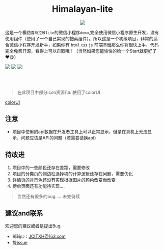 <h1 align="center">Himalayan-lite</h1>
<p align="center"><img src="https://img.shields.io/badge/version-1.0-red.svg"></p>

这是一个模仿`喜马拉雅lite`的微信小程序`demo`,完全使用微信小程序原生开发，没有使用组件（使用了一个自己实现的搜索组件）。所以这是一个初级项目，非常的适合微信小程序开发新手，如果你有 `html` `css` `js` 前端基础那么你将很快上手，代码完全免费开源，看得上可以自取哦！（当然如果您能愉快的给一个Start就更好了❤😋）

<p>
 <img src="https://cdn.nlark.com/yuque/0/2019/jpeg/282518/1577452507652-assets/web-upload/15427243-b34d-4638-b6cc-8db2e0710760.jpeg?x-oss-process=image/resize,w_275"/>
<img src="https://cdn.nlark.com/yuque/0/2019/png/282518/1577452507594-assets/web-upload/74797502-3828-4a27-8906-385d630f6dce.png?x-oss-process=image/resize,w_275"/>
 <img src=https://cdn.nlark.com/yuque/0/2019/png/282518/1577452507524-assets/web-upload/223d201d-d72c-4839-a71b-b9b4e9c206db.png?x-oss-process=image/resize,w_275"/>
</p>
<br/><br/>

> 在此项目中部分icon资源和ui使用了colorUI

[colorUI](https://github.com/weilanwl/ColorUI)

## 注意

* 项目中使用的api数据在开发者工具上可以正常显示，但是在真机上无法显示，问题应该是API的问题（若需要请换api） 


## 待改进

1. 项目中的一些颜色还存在差距，需要修改
2. 项目的分类页的侧边栏选择项的计算逻辑还存在问题，需要优化
3. 详情页的背景色还没有实现根据图片的颜色改变而改变
4. 榜单页面还有功能待实现....

> 当然还有很多的bug......未完待续

## 建议and联系

欢迎您的建议或者是提出Bug

  * 邮箱🤐：JCITXH@163.com
  * 提[issue](https://github.com/Notobey/Himalayan-lite/issues)

